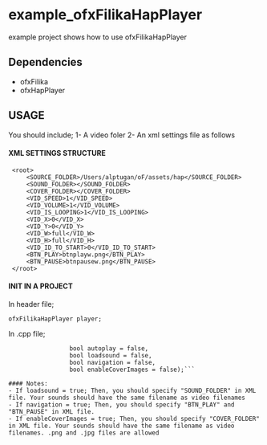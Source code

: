 # example_ofxFilikaHapPlayer
 example project shows how to use ofxFilikaHapPlayer

## Dependencies
- ofxFilika
- ofxHapPlayer

## USAGE
You should include;
1- A video foler
2- An xml settings file as follows

#### XML SETTINGS STRUCTURE
```
 <root>
     <SOURCE_FOLDER>/Users/alptugan/oF/assets/hap</SOURCE_FOLDER>
     <SOUND_FOLDER></SOUND_FOLDER>
     <COVER_FOLDER></COVER_FOLDER>
     <VID_SPEED>1</VID_SPEED>
     <VID_VOLUME>1</VID_VOLUME>
     <VID_IS_LOOPING>1</VID_IS_LOOPING>
     <VID_X>0</VID_X>
     <VID_Y>0</VID_Y>
     <VID_W>full</VID_W>
     <VID_H>full</VID_H>
     <VID_ID_TO_START>0</VID_ID_TO_START>
     <BTN_PLAY>btnplayw.png</BTN_PLAY>
     <BTN_PAUSE>btnpausew.png</BTN_PAUSE>
 </root>
```
#### INIT IN A PROJECT
In header file;

```ofxFilikaHapPlayer player;```
 
 
In .cpp file;

```player.setup("path_to_settings_file.xml", 
                 bool autoplay = false, 
                 bool loadsound = false, 
                 bool navigation = false, 
                 bool enableCoverImages = false);```

#### Notes:
- If loadsound = true; Then, you should specify "SOUND_FOLDER" in XML file. Your sounds should have the same filename as video filenames
- If navigation = true; Then, you should specify "BTN_PLAY" and "BTN_PAUSE" in XML file. 
- If enableCoverImages = true; Then, you should specify "COVER_FOLDER" in XML file. Your sounds should have the same filename as video filenames. .png and .jpg files are allowed

